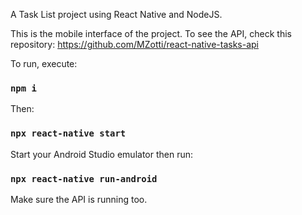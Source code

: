 A Task List project using React Native and NodeJS.

This is the mobile interface of the project. To see the API, check this repository: https://github.com/MZotti/react-native-tasks-api

To run, execute:

### `npm i`

Then:

### `npx react-native start`

Start your Android Studio emulator then run:

### `npx react-native run-android`

Make sure the API is running too.
